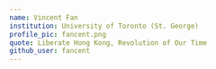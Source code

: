 ```yaml
---
name: Vincent Fan
institution: University of Toronto (St. George)
profile_pic: fancent.png
quote: Liberate Hong Kong, Revolution of Our Time
github_user: fancent
---
```


